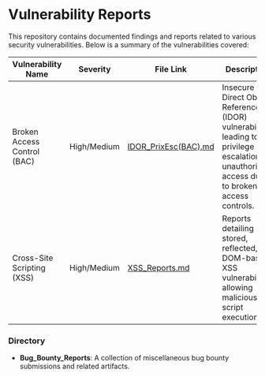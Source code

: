 # Vulnerability Reports

This repository contains documented findings and reports related to various security vulnerabilities. Below is a summary of the vulnerabilities covered:

| Vulnerability Name          | Severity    | File Link                                    | Description                                                                                                                                   |
| --------------------------- | ----------- | -------------------------------------------- | --------------------------------------------------------------------------------------------------------------------------------------------- |
| Broken Access Control (BAC) | High/Medium | [IDOR_PrixEsc(BAC).md](IDOR_PrixEsc(BAC).md) | Insecure Direct Object Reference (IDOR) vulnerabilities leading to privilege escalation or unauthorized access due to broken access controls. |
| Cross-Site Scripting (XSS)  | High/Medium | [XSS_Reports.md](XSS_Reports.md)             | Reports detailing stored, reflected, or DOM-based XSS vulnerabilities allowing malicious script execution.                                    |

### Directory

- **Bug_Bounty_Reports**: A collection of miscellaneous bug bounty submissions and related artifacts.
